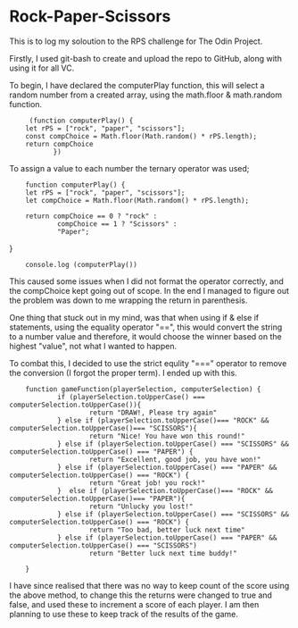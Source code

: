 # Rock-Paper-Scissors


This is to log my soloution to the RPS challenge for The Odin Project. 

Firstly, I used git-bash to create and upload the repo to GitHub, along with using it for all VC. 

To begin, I have declared the computerPlay function, this will select a random number from a created array, using the math.floor & math.random function. 

         (function computerPlay() {
        let rPS = ["rock", "paper", "scissors"];
        const compChoice = Math.floor(Math.random() * rPS.length);
        return compChoice
               })

To assign a value to each number the ternary operator was used; 


        function computerPlay() {
        let rPS = ["rock", "paper", "scissors"];
        let compChoice = Math.floor(Math.random() * rPS.length);
        
        return compChoice == 0 ? "rock" :
                compChoice == 1 ? "Scissors" :
                "Paper";   
}
 
        console.log (computerPlay())
 

This caused some issues when I did not format the operator correctly, and the compChoice kept going out of scope. In the end I managed to figure out the problem was down to me wrapping the return in parenthesis.

One thing that stuck out in my mind, was that when using if & else if statements, using the equality operator "==", this would convert the string to a number value and therefore, it would choose the winner based on the highest "value", not what I wanted to happen. 

To combat this, I decided to use the strict equlity "===" operator to remove the conversion (I forgot the proper term). I ended up with this.

        function gameFunction(playerSelection, computerSelection) {
                if (playerSelection.toUpperCase() === computerSelection.toUpperCase()){
                        return "DRAW!, Please try again"
                } else if (playerSelection.toUpperCase()=== "ROCK" && computerSelection.toUpperCase()=== "SCISSORS"){
                        return "Nice! You have won this round!"
                } else if (playerSelection.toUpperCase() === "SCISSORS" && computerSelection.toUpperCase() === "PAPER") {
                        return "Excellent, good job, you have won!"
                } else if (playerSelection.toUpperCase() === "PAPER" && computerSelection.toUpperCase() === "ROCK") {
                        return "Great job! you rock!"
                }  else if (playerSelection.toUpperCase()=== "ROCK" && computerSelection.toUpperCase()=== "PAPER"){
                        return "Unlucky you lost!"
                } else if (playerSelection.toUpperCase() === "SCISSORS" && computerSelection.toUpperCase() === "ROCK") {
                        return "Too bad, better luck next time"
                } else if (playerSelection.toUpperCase() === "PAPER" && computerSelection.toUpperCase() === "SCISSORS") 
                        return "Better luck next time buddy!" 

        }

I have since realised that there was no way to keep count of the score using the above method, to change this the returns were changed to true and false, and used these to increment a score of each player. I am then planning to use these to keep track of the results of the game. 





